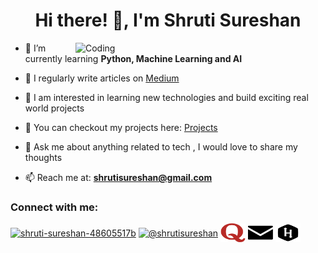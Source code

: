 
<!--![1](https://github.com/shruti-sureshan/shruti-sureshan/blob/main/assets/banner.gif) -->
<h1 align="center">Hi there! 👋, I'm Shruti Sureshan</h1>

<img align="right" alt="Coding" width="400" src="https://cdn.dribbble.com/users/2646423/screenshots/5507196/computer.gif">


- 🌱 I’m currently learning **Python, Machine Learning and AI**

- 📝 I regularly write articles on [Medium](https://shrutisureshan.medium.com)
- 📌 I am interested in learning new technologies and build exciting real world projects
- 📂 You can checkout my projects here: [Projects](https://github.com/shruti-sureshan/shruti-sureshan/blob/main/Projects.md)
<!-- - 👯 I’m looking to collaborate on Hackathons, Kaggle competitions and Research-based projects  -->
- 💬 Ask me about anything related to tech , I would love to share my thoughts

- 📫 Reach me at: **shrutisureshan@gmail.com**

<h3 align="left">Connect with me:</h3>
<p align="left">
<a href="https://linkedin.com/in/shruti-sureshan-48605517b" target="blank"><img align="center" src="https://raw.githubusercontent.com/rahuldkjain/github-profile-readme-generator/master/src/images/icons/Social/linked-in-alt.svg" alt="shruti-sureshan-48605517b" height="30" width="40" /></a>
<a href="https://medium.com/@shrutisureshan" target="blank"><img align="center" src="https://raw.githubusercontent.com/rahuldkjain/github-profile-readme-generator/master/src/images/icons/Social/medium.svg" alt="@shrutisureshan" height="30" width="40" /></a>
<a href="https://www.quora.com/profile/Shruti-Sureshan" target="blank"><img align="center" src="https://github.com/shruti-sureshan/shruti-sureshan/blob/main/assets/quora-icon.svg" alt="@shrutisureshan" height="30" width="40" /></a>
 <a href="mailto:shrutisureshan@gmail.com" target="blank"><img align="center" src="https://github.com/shruti-sureshan/shruti-sureshan/blob/main/assets/mail-2569.svg" height="30" width="40" /></a>
<a href="https://www.hackerrank.com/shrutisureshan" target="blank"><img align="center" src="https://github.com/shruti-sureshan/shruti-sureshan/blob/main/assets/4373713_hackerrank_logo_logos_icon.svg" height="30" width="40" /></a>

</p>






